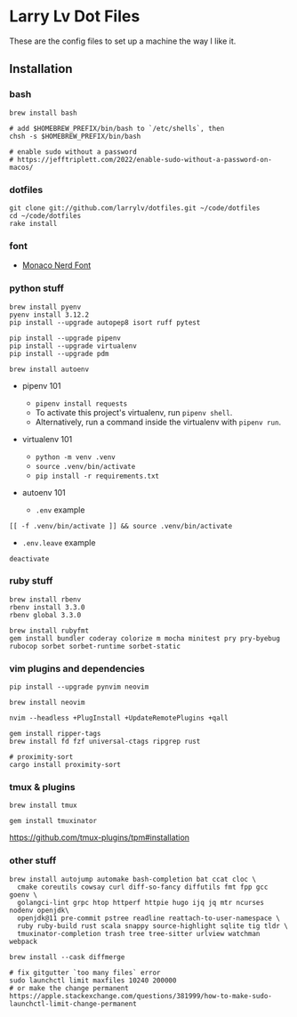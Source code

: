 # Larry Lv Dot Files

These are the config files to set up a machine the way I like it.

## Installation

### bash

```
brew install bash

# add $HOMEBREW_PREFIX/bin/bash to `/etc/shells`, then
chsh -s $HOMEBREW_PREFIX/bin/bash

# enable sudo without a password
# https://jefftriplett.com/2022/enable-sudo-without-a-password-on-macos/
```

### dotfiles

```
git clone git://github.com/larrylv/dotfiles.git ~/code/dotfiles
cd ~/code/dotfiles
rake install
```

### font

* [Monaco Nerd Font](https://github.com/larrylv/monaco-nerd-font/blob/main/Monaco%20Nerd%20Font%20Complete.otf)

### python stuff

```
brew install pyenv
pyenv install 3.12.2
pip install --upgrade autopep8 isort ruff pytest

pip install --upgrade pipenv
pip install --upgrade virtualenv
pip install --upgrade pdm

brew install autoenv

```

* pipenv 101
  * `pipenv install requests`
  * To activate this project's virtualenv, run `pipenv shell`.
  * Alternatively, run a command inside the virtualenv with `pipenv run`.

* virtualenv 101
  * `python -m venv .venv`
  * `source .venv/bin/activate`
  * `pip install -r requirements.txt`

* autoenv 101
  * `.env` example
```
[[ -f .venv/bin/activate ]] && source .venv/bin/activate
```
  * `.env.leave` example
```
deactivate
```

### ruby stuff

```
brew install rbenv
rbenv install 3.3.0
rbenv global 3.3.0

brew install rubyfmt
gem install bundler coderay colorize m mocha minitest pry pry-byebug rubocop sorbet sorbet-runtime sorbet-static
```

### vim plugins and dependencies

```
pip install --upgrade pynvim neovim

brew install neovim

nvim --headless +PlugInstall +UpdateRemotePlugins +qall

gem install ripper-tags
brew install fd fzf universal-ctags ripgrep rust

# proximity-sort
cargo install proximity-sort
```

### tmux & plugins

```
brew install tmux

gem install tmuxinator
```

https://github.com/tmux-plugins/tpm#installation

### other stuff

```
brew install autojump automake bash-completion bat ccat cloc \
  cmake coreutils cowsay curl diff-so-fancy diffutils fmt fpp gcc goenv \
  golangci-lint grpc htop httperf httpie hugo ijq jq mtr ncurses nodenv openjdk\
  openjdk@11 pre-commit pstree readline reattach-to-user-namespace \
  ruby ruby-build rust scala snappy source-highlight sqlite tig tldr \
  tmuxinator-completion trash tree tree-sitter urlview watchman webpack

brew install --cask diffmerge

# fix gitgutter `too many files` error
sudo launchctl limit maxfiles 10240 200000
# or make the change permanent
https://apple.stackexchange.com/questions/381999/how-to-make-sudo-launchctl-limit-change-permanent
```
